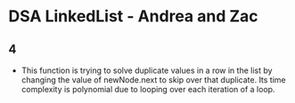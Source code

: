 # DSA LinkedList - Andrea and Zac

## 4
- 	This function is trying to solve duplicate values in a row in the list by
	changing the value of newNode.next to skip over that duplicate.
	Its time complexity is polynomial due to looping over each iteration of a loop.